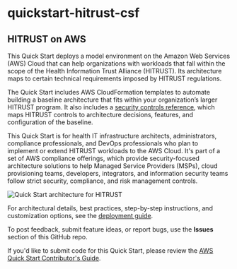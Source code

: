 # quickstart-hitrust-csf
## HITRUST on AWS

This Quick Start deploys a model environment on the Amazon Web Services (AWS) Cloud that can help organizations with workloads that fall within the scope of the Health Information Trust Alliance (HITRUST). Its architecture maps to certain technical requirements imposed by HITRUST regulations.

The Quick Start includes AWS CloudFormation templates to automate building a baseline architecture that fits within your organization’s larger HITRUST program. It also includes a [security controls reference](https://fwd.aws/bzzrk), which maps HITRUST controls to architecture decisions, features, and configuration of the baseline.

This Quick Start is for health IT infrastructure architects, administrators, compliance professionals, and DevOps professionals who plan to implement or extend HITRUST workloads to the AWS Cloud. It's part of a set of AWS compliance offerings, which provide security-focused architecture solutions to help Managed Service Providers (MSPs), cloud provisioning teams, developers, integrators, and information security teams follow strict security, compliance, and risk management controls.

![Quick Start architecture for HITRUST](https://d1.awsstatic.com/partner-network/QuickStart/datasheets/hitrust-on-aws-architecture.666c124df171be2d74f18e30f3f2ed21a749b645.png)

For architectural details, best practices, step-by-step instructions, and customization options, see the [deployment guide](https://fwd.aws/BqEkm).

To post feedback, submit feature ideas, or report bugs, use the **Issues** section of this GitHub repo.

If you'd like to submit code for this Quick Start, please review the [AWS Quick Start Contributor's Guide](https://aws-quickstart.github.io/).

